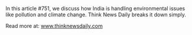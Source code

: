 In this article #751, we discuss how India is handling environmental issues like pollution and climate change. Think News Daily breaks it down simply.

Read more at: www.thinknewsdaily.com